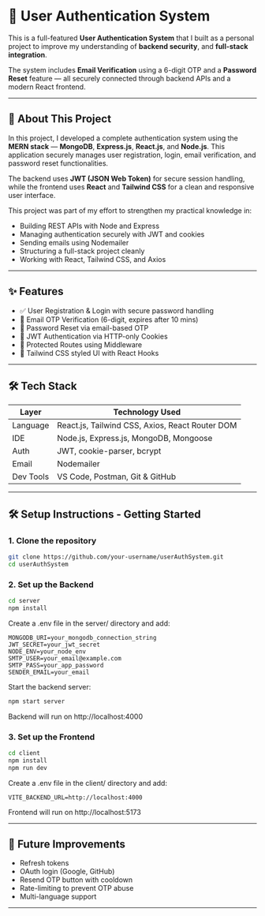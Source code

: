 # 🔐 User Authentication System

This is a full-featured **User Authentication System** that I built as a personal project to improve my understanding of **backend security**, and **full-stack integration**.

The system includes **Email Verification** using a 6-digit OTP and a **Password Reset** feature — all securely connected through backend APIs and a modern React frontend.

---

## 📌 About This Project

In this project, I developed a complete authentication system using the **MERN stack** — **MongoDB**, **Express.js**, **React.js**, and **Node.js**. This application securely manages user registration, login, email verification, and password reset functionalities.

The backend uses **JWT (JSON Web Token)** for secure session handling, while the frontend uses **React** and **Tailwind CSS** for a clean and responsive user interface.

This project was part of my effort to strengthen my practical knowledge in:

- Building REST APIs with Node and Express
- Managing authentication securely with JWT and cookies
- Sending emails using Nodemailer
- Structuring a full-stack project cleanly
- Working with React, Tailwind CSS, and Axios

---

## ✨ Features

- ✅ User Registration & Login with secure password handling
- 📧 Email OTP Verification (6-digit, expires after 10 mins)
- 🔑 Password Reset via email-based OTP
- 🍪 JWT Authentication via HTTP-only Cookies
- 🚫 Protected Routes using Middleware
- 🎨 Tailwind CSS styled UI with React Hooks  

---

## 🛠️ Tech Stack

| Layer        | Technology Used |
|--------------|--------------------------|
| Language     | React.js, Tailwind CSS, Axios, React Router DOM |
| IDE          | Node.js, Express.js, MongoDB, Mongoose |
| Auth         | JWT, cookie-parser, bcrypt |
| Email        | Nodemailer |
| Dev Tools    | VS Code, Postman, Git & GitHub |

---


## 🛠️ Setup Instructions - Getting Started

### 1. Clone the repository
```bash
git clone https://github.com/your-username/userAuthSystem.git
cd userAuthSystem
```
### 2. Set up the Backend
```bash
cd server
npm install
```
Create a .env file in the server/ directory and add:
```env
MONGODB_URI=your_mongodb_connection_string
JWT_SECRET=your_jwt_secret
NODE_ENV=your_node_env
SMTP_USER=your_email@example.com
SMTP_PASS=your_app_password
SENDER_EMAIL=your_email
```
Start the backend server:
```bash
npm start server
```
Backend will run on http://localhost:4000
### 3. Set up the Frontend
```bash
cd client
npm install
npm run dev
```
Create a .env file in the client/ directory and add:
```env
VITE_BACKEND_URL=http://localhost:4000
```
Frontend will run on http://localhost:5173

---

## 🔮 Future Improvements 

- Refresh tokens
- OAuth login (Google, GitHub)
- Resend OTP button with cooldown
- Rate-limiting to prevent OTP abuse
- Multi-language support

---

